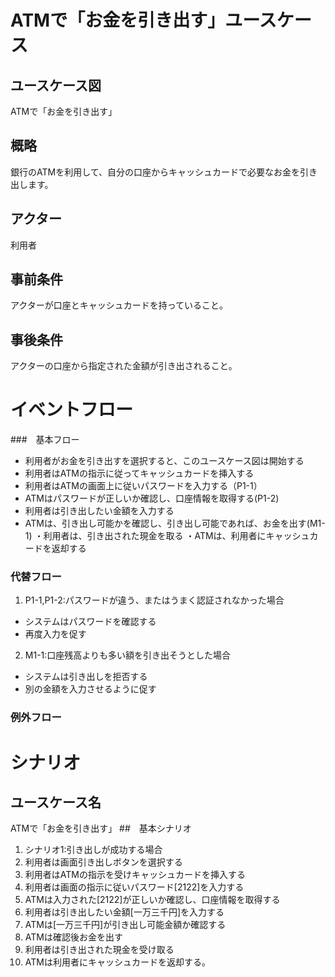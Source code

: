 # ATMで「お金を引き出す」ユースケース
## ユースケース図
ATMで「お金を引き出す」
## 概略
銀行のATMを利用して、自分の口座からキャッシュカードで必要なお金を引き出します。
## アクター
利用者
## 事前条件
アクターが口座とキャッシュカードを持っていること。
## 事後条件
アクターの口座から指定された金額が引き出されること。
# イベントフロー
###　基本フロー
* 利用者がお金を引き出すを選択すると、このユースケース図は開始する
* 利用者はATMの指示に従ってキャッシュカードを挿入する
* 利用者はATMの画面上に従いパスワードを入力する（P1-1）
* ATMはパスワードが正しいか確認し、口座情報を取得する(P1-2)
* 利用者は引き出したい金額を入力する
* ATMは、引き出し可能かを確認し、引き出し可能であれば、お金を出す(M1-1)
・利用者は、引き出された現金を取る
・ATMは、利用者にキャッシュカードを返却する
### 代替フロー
1. P1-1,P1-2:パスワードが違う、またはうまく認証されなかった場合
- システムはパスワードを確認する
- 再度入力を促す
2. M1-1:口座残高よりも多い額を引き出そうとした場合
- システムは引き出しを拒否する
- 別の金額を入力させるように促す
### 例外フロー
# シナリオ
## ユースケース名
ATMで「お金を引き出す」
##　基本シナリオ
1. シナリオ1:引き出しが成功する場合
2.  利用者は画面引き出しボタンを選択する
3. 利用者はATMの指示を受けキャッシュカードを挿入する
4. 利用者は画面の指示に従いパスワード[2122]を入力する
5. ATMは入力された[2122]が正しいか確認し、口座情報を取得する
6. 利用者は引き出したい金額[一万三千円]を入力する
7. ATMは[一万三千円]が引き出し可能金額か確認する
8. ATMは確認後お金を出す
9. 利用者は引き出された現金を受け取る
10. ATMは利用者にキャッシュカードを返却する。